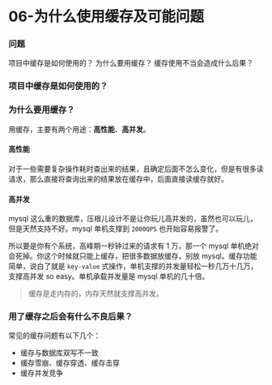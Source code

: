# 06-为什么使用缓存及可能问题

### 问题
项目中缓存是如何使用的？
为什么要用缓存？
缓存使用不当会造成什么后果？

### 项目中缓存是如何使用的？

### 为什么要用缓存？
用缓存，主要有两个用途：**高性能**、**高并发**。

#### 高性能
对于一些需要复杂操作耗时查出来的结果，且确定后面不怎么变化，但是有很多读请求，那么直接将查询出来的结果放在缓存中，后面直接读缓存就好。

#### 高并发
mysql 这么重的数据库，压根儿设计不是让你玩儿高并发的，虽然也可以玩儿，但是天然支持不好。mysql 单机支撑到 `2000QPS` 也开始容易报警了。

所以要是你有个系统，高峰期一秒钟过来的请求有 1 万，那一个 mysql 单机绝对会死掉。你这个时候就只能上缓存，把很多数据放缓存，别放 mysql。缓存功能简单，说白了就是 `key-value` 式操作，单机支撑的并发量轻松一秒几万十几万，支撑高并发 so easy。单机承载并发量是 mysql 单机的几十倍。

> 缓存是走内存的，内存天然就支撑高并发。

### 用了缓存之后会有什么不良后果？
常见的缓存问题有以下几个：
- 缓存与数据库双写不一致
- 缓存雪崩、缓存穿透、缓存击穿
- 缓存并发竞争
